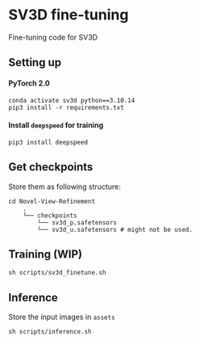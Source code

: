 # SV3D fine-tuning
Fine-tuning code for SV3D

## Setting up

#### PyTorch 2.0

```shell
conda activate sv3d python==3.10.14
pip3 install -r requirements.txt
```

#### Install `deepspeed` for training
```shell
pip3 install deepspeed
```


## Get checkpoints
Store them as following structure:
```
cd Novel-View-Refinement
    .
    └── checkpoints
        └── sv3d_p.safetensors
        └── sv3d_u.safetensors # might not be used.
```


## Training (WIP)
```shell
sh scripts/sv3d_finetune.sh
```


## Inference
Store the input images in `assets`
```shell
sh scripts/inference.sh
```
